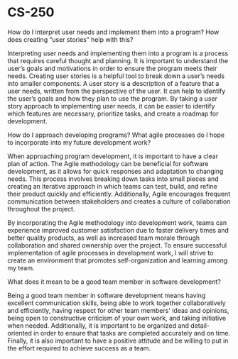# CS-250

How do I interpret user needs and implement them into a program? How does creating “user stories” help with this?

Interpreting user needs and implementing them into a program is a process that requires careful thought and planning. It is important to understand the user’s goals and motivations in order to ensure the program meets their needs. Creating user stories is a helpful tool to break down a user’s needs into smaller components. A user story is a description of a feature that a user needs, written from the perspective of the user. It can help to identify the user’s goals and how they plan to use the program. By taking a user story approach to implementing user needs, it can be easier to identify which features are necessary, prioritize tasks, and create a roadmap for development.


How do I approach developing programs? What agile processes do I hope to incorporate into my future development work?

When approaching program development, it is important to have a clear plan of action. The Agile methodology can be beneficial for software development, as it allows for quick responses and adaptation to changing needs. This process involves breaking down tasks into small pieces and creating an iterative approach in which teams can test, build, and refine their product quickly and efficiently. Additionally, Agile encourages frequent communication between stakeholders and creates a culture of collaboration throughout the project. 

By incorporating the Agile methodology into development work, teams can experience improved customer satisfaction due to faster delivery times and better quality products, as well as increased team morale through collaboration and shared ownership over the project. To ensure successful implementation of agile processes in development work, I will strive to create an environment that promotes self-organization and learning among my team.


What does it mean to be a good team member in software development?

Being a good team member in software development means having excellent communication skills, being able to work together collaboratively and efficiently, having respect for other team members' ideas and opinions, being open to constructive criticism of your own work, and taking initiative when needed. Additionally, it is important to be organized and detail-oriented in order to ensure that tasks are completed accurately and on time. Finally, it is also important to have a positive attitude and be willing to put in the effort required to achieve success as a team.
